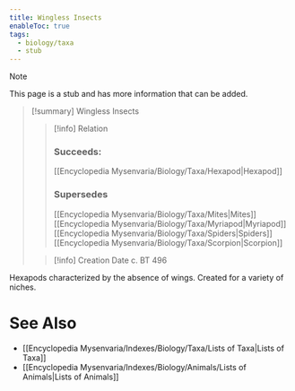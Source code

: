 ```yaml
---
title: Wingless Insects
enableToc: true
tags:
  - biology/taxa
  - stub
---
```


> [!note]
> This page is a stub and has more information that can be added.

> [!summary] Wingless Insects
> > [!info] Relation
> > ### Succeeds:
> > [[Encyclopedia Mysenvaria/Biology/Taxa/Hexapod|Hexapod]]
> > ### Supersedes 
> > [[Encyclopedia Mysenvaria/Biology/Taxa/Mites|Mites]]
> > [[Encyclopedia Mysenvaria/Biology/Taxa/Myriapod|Myriapod]]
> > [[Encyclopedia Mysenvaria/Biology/Taxa/Spiders|Spiders]]
> > [[Encyclopedia Mysenvaria/Biology/Taxa/Scorpion|Scorpion]]
>
> > [!info] Creation Date
> > c. BT 496

Hexapods characterized by the absence of wings. Created for a variety of niches.

# See Also
- [[Encyclopedia Mysenvaria/Indexes/Biology/Taxa/Lists of Taxa|Lists of Taxa]]
- [[Encyclopedia Mysenvaria/Indexes/Biology/Animals/Lists of Animals|Lists of Animals]]
